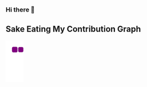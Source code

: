 ### Hi there 👋

<!--
**mridul-agrawal/mridul-agrawal** is a ✨ _special_ ✨ repository because its `README.md` (this file) appears on your GitHub profile.

Here are some ideas to get you started:

- 🔭 I’m currently working on ...
- 🌱 I’m currently learning ...
- 👯 I’m looking to collaborate on ...
- 🤔 I’m looking for help with ...
- 💬 Ask me about ...
- 📫 How to reach me: ...
- 😄 Pronouns: ...
- ⚡ Fun fact: ...
-->



## Sake Eating My Contribution Graph
![snake gif](https://github.com/mridul-agrawal/mridul-agrawal/blob/output/github-contribution-grid-snake.gif)
